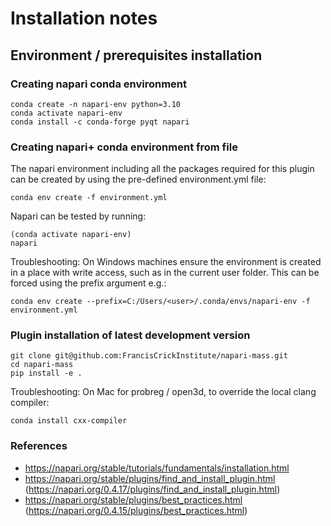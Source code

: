 # Installation notes

## Environment / prerequisites installation

### Creating napari conda environment
    conda create -n napari-env python=3.10
    conda activate napari-env
    conda install -c conda-forge pyqt napari

### Creating napari+ conda environment from file

The napari environment including all the packages required for this plugin can be created by using
the pre-defined environment.yml file:

    conda env create -f environment.yml

Napari can be tested by running:

    (conda activate napari-env)
    napari

Troubleshooting: On Windows machines ensure the environment is created in a place with write access, such as in the current user folder.
This can be forced using the prefix argument e.g.: 

    conda env create --prefix=C:/Users/<user>/.conda/envs/napari-env -f environment.yml

### Plugin installation of latest development version
    git clone git@github.com:FrancisCrickInstitute/napari-mass.git
    cd napari-mass
    pip install -e .

Troubleshooting: On Mac for probreg / open3d, to override the local clang compiler:

    conda install cxx-compiler

### References
* https://napari.org/stable/tutorials/fundamentals/installation.html
* https://napari.org/stable/plugins/find_and_install_plugin.html (https://napari.org/0.4.17/plugins/find_and_install_plugin.html)
* https://napari.org/stable/plugins/best_practices.html (https://napari.org/0.4.15/plugins/best_practices.html)
